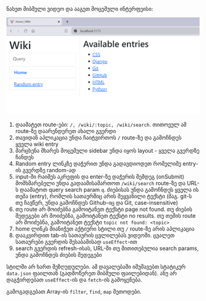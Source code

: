 ნახეთ მიბმული ვიდეო და ააგეთ მოცემული ინტერფეისი:

![Wiki interface](/homework/descriptions/img-attachments/15-1.png)

1. დაამატეთ route-ები: `/, /wiki/:topic, /wiki/search`. თითოეულ ამ route-ზე დაარენდერეთ ახალი გვერდი
2. თავიდან აპლიკაცია უნდა ჩაიტვირთოს `/` route-ზე და გამოჩნდეს ყველა wiki entry
3. მარცხენა მხარეს მოცემული sidebar უნდა იყოს layout - ყველა გვერდზე ჩანდეს
4. Random entry ლინკზე დაჭერით უნდა გადავდიოდეთ რომელიმე entry-ის გვერდზე random-ად
5. input-ში რაიმეს აკრეფის და enter-ზე დაჭერის შემდეგ (onSubmit) მომხმარებელი უნდა გადაამისამართოთ `/wiki/search` route-ზე და URL-ს დაამატოთ query search param `q`. ძიებისას უნდა გამოჩნდეს ყველა ის თემა (entry), რომლის სათაურშიც არის შეყვანილი ტექსტი (მაგ. git-ს თუ ჩავწერ, უნდა გამოჩნდეს Github-იც და Git, case-insensitive)
6. თუ route არ მოიძებნა გამოიტანეთ ტექსტი page not found. თუ ძიების შედეგები არ მოიძებნა, გამოიტანეთ ტექსტი no results. თუ თემის route არ მოიძებნა, გამოიტანეთ ტექსტი `topic not found: <topic>`
7. home ლინკს მიანიჭეთ აქტიური სტილი თუ `/` route-ზე არის აპლიკაცია
8. დააკვირდით tab-ის სათაურის ცვლილებას ვიდეოში. ცვალეთ სათაურები გვერდის შესაბამისად `useEffect`-ით
9. search გვერდის refresh-ისას, URL-ში თუ მითითებულია search params, უნდა გამოჩნდეს ძიების შედეგები

სტილში არ ხართ შეზღუდულები. ამ დავალებაში იმუშავებთ სტატიკურ `data.json` ფაილთან (გადმოწერეთ მიბმული ფაილებიდან). ანუ არ დაგჭირდებათ `useEffect`-ის და `fetch`-ის გამოყენება.

გამოგადგებათ Array-ის `filter`, `find`, `map` მეთოდები.

